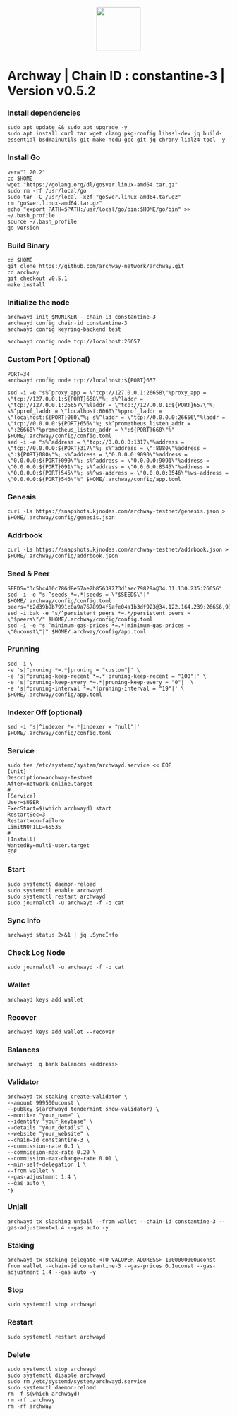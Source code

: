 <p align="center">
  <img height="100" height="auto" src="https://github.com/sychonix/testnet/blob/main/Archway/archway.jpg">
</p>

# Archway | Chain ID : constantine-3 | Version v0.5.2

### Install dependencies
```
sudo apt update && sudo apt upgrade -y
sudo apt install curl tar wget clang pkg-config libssl-dev jq build-essential bsdmainutils git make ncdu gcc git jq chrony liblz4-tool -y
```

### Install Go
```
ver="1.20.2"
cd $HOME
wget "https://golang.org/dl/go$ver.linux-amd64.tar.gz"
sudo rm -rf /usr/local/go
sudo tar -C /usr/local -xzf "go$ver.linux-amd64.tar.gz"
rm "go$ver.linux-amd64.tar.gz"
echo "export PATH=$PATH:/usr/local/go/bin:$HOME/go/bin" >> ~/.bash_profile
source ~/.bash_profile
go version
```

### Build Binary
```
cd $HOME
git clone https://github.com/archway-network/archway.git
cd archway
git checkout v0.5.1
make install
```

### Initialize the node

```
archwayd init $MONIKER --chain-id constantine-3
archwayd config chain-id constantine-3
archwayd config keyring-backend test
```
```
archwayd config node tcp://localhost:26657
```

### Custom Port ( Optional)
```
PORT=34
archwayd config node tcp://localhost:${PORT}657
```
```
sed -i -e "s%^proxy_app = \"tcp://127.0.0.1:26658\"%proxy_app = \"tcp://127.0.0.1:${PORT}658\"%; s%^laddr = \"tcp://127.0.0.1:26657\"%laddr = \"tcp://127.0.0.1:${PORT}657\"%; s%^pprof_laddr = \"localhost:6060\"%pprof_laddr = \"localhost:${PORT}060\"%; s%^laddr = \"tcp://0.0.0.0:26656\"%laddr = \"tcp://0.0.0.0:${PORT}656\"%; s%^prometheus_listen_addr = \":26660\"%prometheus_listen_addr = \":${PORT}660\"%" $HOME/.archway/config/config.toml
sed -i -e "s%^address = \"tcp://0.0.0.0:1317\"%address = \"tcp://0.0.0.0:${PORT}317\"%; s%^address = \":8080\"%address = \":${PORT}080\"%; s%^address = \"0.0.0.0:9090\"%address = \"0.0.0.0:${PORT}090\"%; s%^address = \"0.0.0.0:9091\"%address = \"0.0.0.0:${PORT}091\"%; s%^address = \"0.0.0.0:8545\"%address = \"0.0.0.0:${PORT}545\"%; s%^ws-address = \"0.0.0.0:8546\"%ws-address = \"0.0.0.0:${PORT}546\"%" $HOME/.archway/config/app.toml
```

### Genesis
```
curl -Ls https://snapshots.kjnodes.com/archway-testnet/genesis.json > $HOME/.archway/config/genesis.json
```

### Addrbook
```
curl -Ls https://snapshots.kjnodes.com/archway-testnet/addrbook.json > $HOME/.archway/config/addrbook.json
```

### Seed & Peer
```
SEEDS="3c5bc400c786d8e57ae2b85639273d1aec79829a@34.31.130.235:26656"
sed -i -e "s|^seeds *=.*|seeds = \"$SEEDS\"|" $HOME/.archway/config/config.toml
peers="b2d39b9b7991c0a9a7678994f5afe04a1b3df923@34.122.164.239:26656,930bf53d3858340d52bb7e541617740d91477ff0@335.239.130.141:26656,434015482b70fff4e6bc96299dee7b84aca01343@35.223.36.227:26656"
sed -i.bak -e "s/^persistent_peers *=.*/persistent_peers = \"$peers\"/" $HOME/.archway/config/config.toml
sed -i -e "s|^minimum-gas-prices *=.*|minimum-gas-prices = \"0uconst\"|" $HOME/.archway/config/app.toml
```

### Prunning
```
sed -i \
-e 's|^pruning *=.*|pruning = "custom"|' \
-e 's|^pruning-keep-recent *=.*|pruning-keep-recent = "100"|' \
-e 's|^pruning-keep-every *=.*|pruning-keep-every = "0"|' \
-e 's|^pruning-interval *=.*|pruning-interval = "19"|' \
$HOME/.archway/config/app.toml
```
### Indexer Off (optional)
```
sed -i 's|^indexer *=.*|indexer = "null"|' $HOME/.archway/config/config.toml
```
### Service
```
sudo tee /etc/systemd/system/archwayd.service << EOF
[Unit]
Description=archway-testnet
After=network-online.target
#
[Service]
User=$USER
ExecStart=$(which archwayd) start
RestartSec=3
Restart=on-failure
LimitNOFILE=65535
#
[Install]
WantedBy=multi-user.target
EOF
```

### Start
```
sudo systemctl daemon-reload
sudo systemctl enable archwayd
sudo systemctl restart archwayd
sudo journalctl -u archwayd -f -o cat
```

### Sync Info
```
archwayd status 2>&1 | jq .SyncInfo
```

### Check Log Node
```
sudo journalctl -u archwayd -f -o cat
```

### Wallet
```
archwayd keys add wallet
```
### Recover
```
archwayd keys add wallet --recover
```

### Balances
```
archwayd  q bank balances <address>
```

### Validator
```
archwayd tx staking create-validator \
--amount 999500uconst \
--pubkey $(archwayd tendermint show-validator) \
--moniker "your_name" \
--identity "your_keybase" \
--details "your_details" \
--website "your_website" \
--chain-id constantine-3 \
--commission-rate 0.1 \
--commission-max-rate 0.20 \
--commission-max-change-rate 0.01 \
--min-self-delegation 1 \
--from wallet \
--gas-adjustment 1.4 \
--gas auto \
-y
```

### Unjail
```
archwayd tx slashing unjail --from wallet --chain-id constantine-3 --gas-adjustment=1.4 --gas auto -y
```

### Staking
```
archwayd tx staking delegate <TO_VALOPER_ADDRESS> 1000000000uconst --from wallet --chain-id constantine-3 --gas-prices 0.1uconst --gas-adjustment 1.4 --gas auto -y 
```

### Stop
```
sudo systemctl stop archwayd
```

### Restart
```
sudo systemctl restart archwayd
```

### Delete
```
sudo systemctl stop archwayd
sudo systemctl disable archwayd
sudo rm /etc/systemd/system/archwayd.service
sudo systemctl daemon-reload
rm -f $(which archwayd)
rm -rf .archway
rm -rf archway
```




